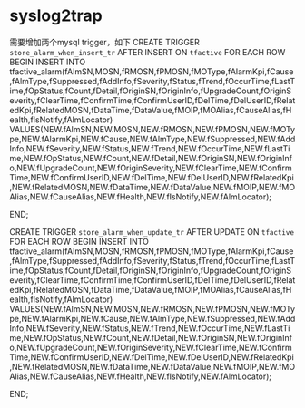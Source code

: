 # syslog2trap

需要增加两个mysql trigger，如下
CREATE
    TRIGGER `store_alarm_when_insert_tr` AFTER INSERT ON `tfactive` 
    FOR EACH ROW 
BEGIN
	INSERT  INTO tfactive_alarm(fAlmSN,MOSN,fRMOSN,fPMOSN,fMOType,fAlarmKpi,fCause,fAlmType,fSuppressed,fAddInfo,fSeverity,fStatus,fTrend,fOccurTime,fLastTime,fOpStatus,fCount,fDetail,fOriginSN,fOriginInfo,fUpgradeCount,fOriginSeverity,fClearTime,fConfirmTime,fConfirmUserID,fDelTime,fDelUserID,fRelatedKpi,fRelatedMOSN,fDataTime,fDataValue,fMOIP,fMOAlias,fCauseAlias,fHealth,fIsNotify,fAlmLocator) 
	VALUES(NEW.fAlmSN,NEW.MOSN,NEW.fRMOSN,NEW.fPMOSN,NEW.fMOType,NEW.fAlarmKpi,NEW.fCause,NEW.fAlmType,NEW.fSuppressed,NEW.fAddInfo,NEW.fSeverity,NEW.fStatus,NEW.fTrend,NEW.fOccurTime,NEW.fLastTime,NEW.fOpStatus,NEW.fCount,NEW.fDetail,NEW.fOriginSN,NEW.fOriginInfo,NEW.fUpgradeCount,NEW.fOriginSeverity,NEW.fClearTime,NEW.fConfirmTime,NEW.fConfirmUserID,NEW.fDelTime,NEW.fDelUserID,NEW.fRelatedKpi,NEW.fRelatedMOSN,NEW.fDataTime,NEW.fDataValue,NEW.fMOIP,NEW.fMOAlias,NEW.fCauseAlias,NEW.fHealth,NEW.fIsNotify,NEW.fAlmLocator);
		
END;


CREATE
    TRIGGER `store_alarm_when_update_tr` AFTER UPDATE ON `tfactive` 
    FOR EACH ROW 
BEGIN
	INSERT  INTO tfactive_alarm(fAlmSN,MOSN,fRMOSN,fPMOSN,fMOType,fAlarmKpi,fCause,fAlmType,fSuppressed,fAddInfo,fSeverity,fStatus,fTrend,fOccurTime,fLastTime,fOpStatus,fCount,fDetail,fOriginSN,fOriginInfo,fUpgradeCount,fOriginSeverity,fClearTime,fConfirmTime,fConfirmUserID,fDelTime,fDelUserID,fRelatedKpi,fRelatedMOSN,fDataTime,fDataValue,fMOIP,fMOAlias,fCauseAlias,fHealth,fIsNotify,fAlmLocator) 
	VALUES(NEW.fAlmSN,NEW.MOSN,NEW.fRMOSN,NEW.fPMOSN,NEW.fMOType,NEW.fAlarmKpi,NEW.fCause,NEW.fAlmType,NEW.fSuppressed,NEW.fAddInfo,NEW.fSeverity,NEW.fStatus,NEW.fTrend,NEW.fOccurTime,NEW.fLastTime,NEW.fOpStatus,NEW.fCount,NEW.fDetail,NEW.fOriginSN,NEW.fOriginInfo,NEW.fUpgradeCount,NEW.fOriginSeverity,NEW.fClearTime,NEW.fConfirmTime,NEW.fConfirmUserID,NEW.fDelTime,NEW.fDelUserID,NEW.fRelatedKpi,NEW.fRelatedMOSN,NEW.fDataTime,NEW.fDataValue,NEW.fMOIP,NEW.fMOAlias,NEW.fCauseAlias,NEW.fHealth,NEW.fIsNotify,NEW.fAlmLocator);
  
END;
